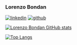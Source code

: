 ### Lorenzo Bondan

[![linkedin](https://img.shields.io/static/v1?style=flat-square&logo=linkedin&color=blue&message=Linkedin&label=%20)](https://www.linkedin.com/in/lorenzo-bondan/)
[![github](https://img.shields.io/static/v1?style=flat-square&logo=github&color=black&message=GitHub&label=%20)](https://github.com/LorenzoBondan)

[![Lorenzo Bondan GitHub stats](https://github-readme-stats.vercel.app/api?username=LorenzoBondan&show_icons=true&theme=dracula)](https://github.com/anuraghazra/github-readme-stats)

[![Top Langs](https://github-readme-stats.vercel.app/api/top-langs/?username=LorenzoBondan&layout=compact&show_icons=true&theme=dracula)](https://github.com/anuraghazra/github-readme-stats)

